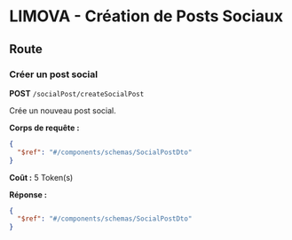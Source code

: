 # LIMOVA - Création de Posts Sociaux

## Route

### Créer un post social
**POST** `/socialPost/createSocialPost`

Crée un nouveau post social.

**Corps de requête :**
```json
{
  "$ref": "#/components/schemas/SocialPostDto"
}
```

**Coût :** 5 Token(s)

**Réponse :**
```json
{
  "$ref": "#/components/schemas/SocialPostDto"
}
``` 